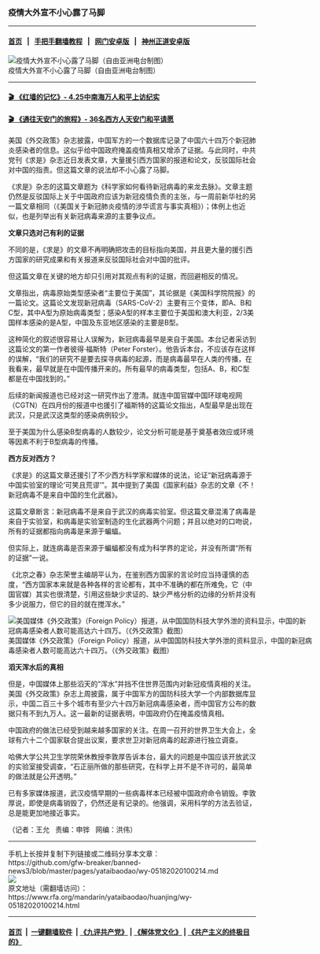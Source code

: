 ### 疫情大外宣不小心露了马脚
------------------------

#### [首页](https://github.com/gfw-breaker/banned-news3/blob/master/README.md) &nbsp;&nbsp;|&nbsp;&nbsp; [手把手翻墙教程](https://github.com/gfw-breaker/guides/wiki) &nbsp;&nbsp;|&nbsp;&nbsp; [网门安卓版](https://github.com/oGate2/oGate) &nbsp;&nbsp;|&nbsp;&nbsp; [神州正道安卓版](https://github.com/SzzdOgate/update) 



<div id="headerimg">
 <img alt="疫情大外宣不小心露了马脚（自由亚洲电台制图）" src="https://www.rfa.org/mandarin/yataibaodao/huanjing/wy-05182020100214.html/20518wy.jpg/@@images/63bfda4f-59f5-469e-be49-a6aaeab1a716.jpeg" title="疫情大外宣不小心露了马脚（自由亚洲电台制图）"/>
 <div id="headerimgcontents">
  <div id="headerimgcaption">
   <span>
    疫情大外宣不小心露了马脚（自由亚洲电台制图）
   </span>
   <!-- zoomattribute -->
  </div>
  <!-- headerimgcaption -->
 </div>
 <!-- headerimagecontents -->
</div>

<hr/>


#### [ 🎬  《红墙的记忆》- 4.25中南海万人和平上访纪实](http://141.164.39.94:10000/videos/legend/425.html)

 #### [ 🎬  《通往天安门的旅程》- 36名西方人天安门和平请愿 ](http://141.164.39.94:10000/videos/legend/JTT.html)

<div id="storytext">
 <div>
  <div class="slot_header">
  </div>
 </div>
 <p>
  美国《外交政策》杂志披露，中国军方的一个数据库记录了中国六十四万个新冠肺炎感染者的信息。这似乎给中国政府掩盖疫情真相又增添了证据。与此同时，中共党刊《求是》杂志近日发表文章，大量援引西方国家的报道和论文，反驳国际社会对中国的指责。但这篇文章的说法却不小心露了马脚。
 </p>
 <p>
  《求是》杂志的这篇文章题为《科学家如何看待新冠病毒的来龙去脉》。文章主题仍然是反驳国际上关于中国政府应该为新冠疫情负责的主张，与一周前新华社的另一篇文章相同（《美国关于新冠肺炎疫情的涉华谎言与事实真相》）；体例上也近似，也是列举出有关新冠病毒来源的主要争议点。
 </p>
 <p>
 </p>
 <p>
 </p>
 <p>
  <b>
   文章只选对己有利的证据
  </b>
 </p>
 <p>
  不同的是，《求是》的文章不再明确把攻击的目标指向美国，并且更大量的援引西方国家的研究成果和有关报道来反驳国际社会对中国的批评。
 </p>
 <p>
  但这篇文章在关键的地方却只引用对其观点有利的证据，而回避相反的情况。
 </p>
 <p>
  文章指出，病毒原始类型感染者“主要位于美国”，其论据是《美国科学院院报》的一篇论文。这篇论文发现新冠病毒（SARS-CoV-2）主要有三个变体，即A、B和C型，其中A型为原始病毒类型；感染A型的样本主要位于美国和澳大利亚，2/3美国样本感染的是A型，中国及东亚地区感染的主要是B型。
 </p>
 <p>
  这种简化的叙述很容易让人误解为，新冠病毒最早是来自于美国。本台记者采访到这篇论文的第一作者彼得·福斯特（Peter Forster）。他告诉本台，不应该存在这样的误解，“我们的研究不是要去探寻病毒的起源，而是病毒最早在人类的传播，在我看来，最早就是在中国传播开来的。所有最早的病毒类型，包括A、B，和C型都是在中国找到的。”
 </p>
 <p>
  后续的新闻报道也已经对这一研究作出了澄清。就连中国官媒中国环球电视网（CGTN）在四月份的报道中也援引了福斯特的这篇论文指出，A型最早是出现在武汉，只是武汉这类型的感染病例较少。
 </p>
 <p>
  至于美国为什么感染B型病毒的人数较少，论文分析可能是基于奠基者效应或环境等因素不利于B型病毒的传播。
 </p>
 <p>
  <b>
   西方反对西方？
  </b>
 </p>
 <p>
  《求是》的这篇文章还援引了不少西方科学家和媒体的说法，论证“新冠病毒源于中国实验室的理论‘可笑且荒谬’”。其中提到了美国《国家利益》杂志的文章《不！新冠病毒不是来自中国的生化武器》。
 </p>
 <p>
  这篇文章断言：新冠病毒不是来自于武汉的病毒实验室。但这篇文章混淆了病毒是来自于实验室，和病毒是实验室制造的生化武器两个问题；并且以绝对的口吻说，所有的证据都指向病毒是来源于蝙蝠。
 </p>
 <p>
  但实际上，就连病毒是否来源于蝙蝠都没有成为科学界的定论，并没有所谓“所有的证据”一说。
 </p>
 <p>
  《北京之春》杂志荣誉主编胡平认为，在鉴别西方国家的言论时应当持谨慎的态度，“西方国家本来就是各种各样的言论都有，其中不准确的都在所难免，它（中国官媒）其实也很清楚，引用这些缺少求证的、缺少严格分析的边缘的分析并没有多少说服力，但它的目的就在搅浑水。”
 </p>
 <p>
  <div class="image-inline captioned" style="width:620px;">
   <div style="width:620px;">
    <img alt="美国媒体《外交政策》（Foreign Policy）报道，从中国国防科技大学外泄的资料显示，中国的新冠病毒感染者人数可能高达六十四万。（《外交政策》截图）" src="https://www.rfa.org/mandarin/yataibaodao/huanjing/wy-05182020100214.html/wy0518.jpg" title="美国媒体《外交政策》（Foreign Policy）报道，从中国国防科技大学外泄的资料显示，中国的新冠病毒感染者人数可能高达六十四万。（《外交政策》截图）"/>
   </div>
   <div class="image-caption">
    <span style="width:620px;">
     美国媒体《外交政策》（Foreign Policy）报道，从中国国防科技大学外泄的资料显示，中国的新冠病毒感染者人数可能高达六十四万。（《外交政策》截图）
    </span>
    <span class="copyright">
    </span>
   </div>
  </div>
 </p>
 <p>
  <b>
   滔天浑水后的真相
  </b>
 </p>
 <p>
  但是，中国媒体上那些滔天的“浑水”并挡不住世界范围内对新冠疫情真相的关注。美国《外交政策》杂志上周披露，属于中国军方的国防科技大学一个内部数据库显示，中国二百三十多个城市有至少六十四万新冠病毒感染者，而中国官方公布的数据只有不到九万人。这一最新的证据表明，中国政府仍在掩盖疫情真相。
 </p>
 <p>
  中国政府的做法已经受到越来越多国家的关注。在周一召开的世界卫生大会上，全球有六十二个国家联合提出议案，要求世卫对新冠病毒的起源进行独立调查。
 </p>
 <p>
  哈佛大学公共卫生学院荣休教授李敦厚告诉本台，最大的问题是中国应该开放武汉的实验室接受调查，“石正丽所做的那些研究，在科学上并不是不许可的，最简单的做法就是公开透明。”
 </p>
 <p>
  已有多家媒体报道，武汉疫情早期的一些病毒样本已经被中国政府命令销毁。李敦厚说，即使是病毒销毁了，仍然还是有记录的。他强调，采用科学的方法去验证，总是能更加地接近事实。
 </p>
 <p>
 </p>
 <p>
  （记者：王允   责编：申铧   网编：洪伟）
 </p>
</div>

<hr/>
手机上长按并复制下列链接或二维码分享本文章：<br/>
https://github.com/gfw-breaker/banned-news3/blob/master/pages/yataibaodao/wy-05182020100214.md <br/>
<a href='https://github.com/gfw-breaker/banned-news3/blob/master/pages/yataibaodao/wy-05182020100214.md'><img src='https://github.com/gfw-breaker/banned-news3/blob/master/pages/yataibaodao/wy-05182020100214.md.png'/></a> <br/>
原文地址（需翻墙访问）：https://www.rfa.org/mandarin/yataibaodao/huanjing/wy-05182020100214.html


------------------------
#### [首页](https://github.com/gfw-breaker/banned-news3/blob/master/README.md) &nbsp;|&nbsp; [一键翻墙软件](https://github.com/gfw-breaker/nogfw/blob/master/README.md) &nbsp;| [《九评共产党》](https://github.com/gfw-breaker/9ping.md/blob/master/README.md#九评之一评共产党是什么) | [《解体党文化》](https://github.com/gfw-breaker/jtdwh.md/blob/master/README.md) | [《共产主义的终极目的》](https://github.com/gfw-breaker/gczydzjmd.md/blob/master/README.md)


<img src='http://gfw-breaker.win/banned-news3/pages/yataibaodao/wy-05182020100214.md' width='0px' height='0px'/>